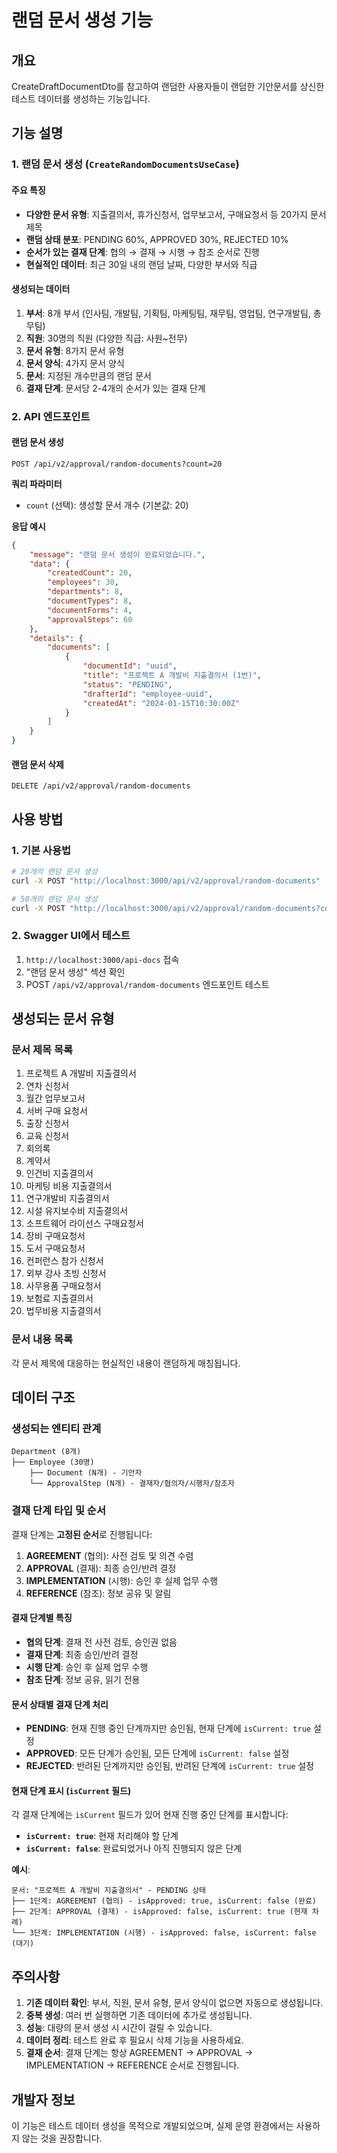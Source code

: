 # 랜덤 문서 생성 기능

## 개요

CreateDraftDocumentDto를 참고하여 랜덤한 사용자들이 랜덤한 기안문서를 상신한 테스트 데이터를 생성하는 기능입니다.

## 기능 설명

### 1. 랜덤 문서 생성 (`CreateRandomDocumentsUseCase`)

#### 주요 특징

- **다양한 문서 유형**: 지출결의서, 휴가신청서, 업무보고서, 구매요청서 등 20가지 문서 제목
- **랜덤 상태 분포**: PENDING 60%, APPROVED 30%, REJECTED 10%
- **순서가 있는 결재 단계**: 협의 → 결재 → 시행 → 참조 순서로 진행
- **현실적인 데이터**: 최근 30일 내의 랜덤 날짜, 다양한 부서와 직급

#### 생성되는 데이터

1. **부서**: 8개 부서 (인사팀, 개발팀, 기획팀, 마케팅팀, 재무팀, 영업팀, 연구개발팀, 총무팀)
2. **직원**: 30명의 직원 (다양한 직급: 사원~전무)
3. **문서 유형**: 8가지 문서 유형
4. **문서 양식**: 4가지 문서 양식
5. **문서**: 지정된 개수만큼의 랜덤 문서
6. **결재 단계**: 문서당 2-4개의 순서가 있는 결재 단계

### 2. API 엔드포인트

#### 랜덤 문서 생성

```http
POST /api/v2/approval/random-documents?count=20
```

**쿼리 파라미터**

- `count` (선택): 생성할 문서 개수 (기본값: 20)

**응답 예시**

```json
{
    "message": "랜덤 문서 생성이 완료되었습니다.",
    "data": {
        "createdCount": 20,
        "employees": 30,
        "departments": 8,
        "documentTypes": 8,
        "documentForms": 4,
        "approvalSteps": 60
    },
    "details": {
        "documents": [
            {
                "documentId": "uuid",
                "title": "프로젝트 A 개발비 지출결의서 (1번)",
                "status": "PENDING",
                "drafterId": "employee-uuid",
                "createdAt": "2024-01-15T10:30:00Z"
            }
        ]
    }
}
```

#### 랜덤 문서 삭제

```http
DELETE /api/v2/approval/random-documents
```

## 사용 방법

### 1. 기본 사용법

```bash
# 20개의 랜덤 문서 생성
curl -X POST "http://localhost:3000/api/v2/approval/random-documents"

# 50개의 랜덤 문서 생성
curl -X POST "http://localhost:3000/api/v2/approval/random-documents?count=50"
```

### 2. Swagger UI에서 테스트

1. `http://localhost:3000/api-docs` 접속
2. "랜덤 문서 생성" 섹션 확인
3. POST `/api/v2/approval/random-documents` 엔드포인트 테스트

## 생성되는 문서 유형

### 문서 제목 목록

1. 프로젝트 A 개발비 지출결의서
2. 연차 신청서
3. 월간 업무보고서
4. 서버 구매 요청서
5. 출장 신청서
6. 교육 신청서
7. 회의록
8. 계약서
9. 인건비 지출결의서
10. 마케팅 비용 지출결의서
11. 연구개발비 지출결의서
12. 시설 유지보수비 지출결의서
13. 소프트웨어 라이선스 구매요청서
14. 장비 구매요청서
15. 도서 구매요청서
16. 컨퍼런스 참가 신청서
17. 외부 강사 초빙 신청서
18. 사무용품 구매요청서
19. 보험료 지출결의서
20. 법무비용 지출결의서

### 문서 내용 목록

각 문서 제목에 대응하는 현실적인 내용이 랜덤하게 매칭됩니다.

## 데이터 구조

### 생성되는 엔티티 관계

```
Department (8개)
├── Employee (30명)
    ├── Document (N개) - 기안자
    └── ApprovalStep (N개) - 결재자/협의자/시행자/참조자
```

### 결재 단계 타입 및 순서

결재 단계는 **고정된 순서**로 진행됩니다:

1. **AGREEMENT** (협의): 사전 검토 및 의견 수렴
2. **APPROVAL** (결재): 최종 승인/반려 결정
3. **IMPLEMENTATION** (시행): 승인 후 실제 업무 수행
4. **REFERENCE** (참조): 정보 공유 및 알림

#### 결재 단계별 특징

- **협의 단계**: 결재 전 사전 검토, 승인권 없음
- **결재 단계**: 최종 승인/반려 결정
- **시행 단계**: 승인 후 실제 업무 수행
- **참조 단계**: 정보 공유, 읽기 전용

#### 문서 상태별 결재 단계 처리

- **PENDING**: 현재 진행 중인 단계까지만 승인됨, 현재 단계에 `isCurrent: true` 설정
- **APPROVED**: 모든 단계가 승인됨, 모든 단계에 `isCurrent: false` 설정
- **REJECTED**: 반려된 단계까지만 승인됨, 반려된 단계에 `isCurrent: true` 설정

#### 현재 단계 표시 (`isCurrent` 필드)

각 결재 단계에는 `isCurrent` 필드가 있어 현재 진행 중인 단계를 표시합니다:

- **`isCurrent: true`**: 현재 처리해야 할 단계
- **`isCurrent: false`**: 완료되었거나 아직 진행되지 않은 단계

**예시**:

```
문서: "프로젝트 A 개발비 지출결의서" - PENDING 상태
├── 1단계: AGREEMENT (협의) - isApproved: true, isCurrent: false (완료)
├── 2단계: APPROVAL (결재) - isApproved: false, isCurrent: true (현재 차례)
└── 3단계: IMPLEMENTATION (시행) - isApproved: false, isCurrent: false (대기)
```

## 주의사항

1. **기존 데이터 확인**: 부서, 직원, 문서 유형, 문서 양식이 없으면 자동으로 생성됩니다.
2. **중복 생성**: 여러 번 실행하면 기존 데이터에 추가로 생성됩니다.
3. **성능**: 대량의 문서 생성 시 시간이 걸릴 수 있습니다.
4. **데이터 정리**: 테스트 완료 후 필요시 삭제 기능을 사용하세요.
5. **결재 순서**: 결재 단계는 항상 AGREEMENT → APPROVAL → IMPLEMENTATION → REFERENCE 순서로 진행됩니다.

## 개발자 정보

이 기능은 테스트 데이터 생성을 목적으로 개발되었으며, 실제 운영 환경에서는 사용하지 않는 것을 권장합니다.
